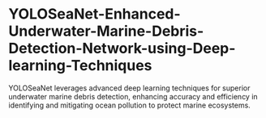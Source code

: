# YOLOSeaNet-Enhanced-Underwater-Marine-Debris-Detection-Network-using-Deep-learning-Techniques
YOLOSeaNet leverages advanced deep learning techniques for superior underwater marine debris detection, enhancing accuracy and efficiency in identifying and mitigating ocean pollution to protect marine ecosystems.
